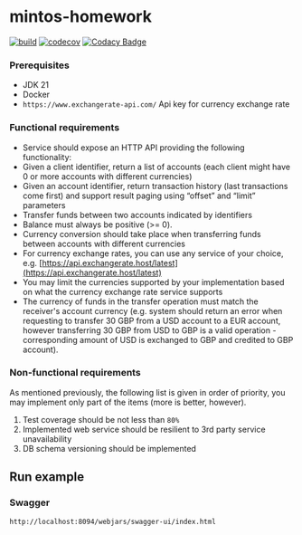 # mintos-homework

[![build](https://github.com/ximtech/mintos-homework/actions/workflows/build.yml/badge.svg)](https://github.com/ximtech/mintos-homework/actions/workflows/build.yml)
[![codecov](https://codecov.io/gh/ximtech/mintos-homework/graph/badge.svg?token=ODTJcTrfNp)](https://codecov.io/gh/ximtech/mintos-homework)
[![Codacy Badge](https://app.codacy.com/project/badge/Grade/b1f3cef3229c49e3acdf66836ba8b7bb)](https://app.codacy.com/gh/ximtech/mintos-homework/dashboard)

### Prerequisites

- JDK 21
- Docker
- `https://www.exchangerate-api.com/` Api key for currency exchange rate

### Functional requirements

- Service should expose an HTTP API providing the following functionality:
- Given a client identifier, return a list of accounts (each client might have 0 or more
accounts with different currencies)
- Given an account identifier, return transaction history (last transactions come first)
and support result paging using “offset” and “limit” parameters
- Transfer funds between two accounts indicated by identifiers
- Balance must always be positive (>= 0).
- Currency conversion should take place when transferring funds between accounts with
different currencies
- For currency exchange rates, you can use any service of your choice, e.g.
[https://api.exchangerate.host/latest](https://api.exchangerate.host/latest)
- You may limit the currencies supported by your implementation based on what the
currency exchange rate service supports
- The currency of funds in the transfer operation must match the receiver's account
currency (e.g. system should return an error when requesting to transfer 30 GBP
from a USD account to a EUR account, however transferring 30 GBP from USD to
GBP is a valid operation - corresponding amount of USD is exchanged to GBP and
credited to GBP account).

### Non-functional requirements

As mentioned previously, the following list is given in order of priority, you may implement only part of
the items (more is better, however).
1. Test coverage should be not less than `80%`
2. Implemented web service should be resilient to 3rd party service unavailability
3. DB schema versioning should be implemented

## Run example




### Swagger

`http://localhost:8094/webjars/swagger-ui/index.html`
